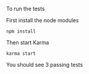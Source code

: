 To run the tests

First install the node modules

	npm install

Then start Karma
	
	karma start

You should see 3 passing tests